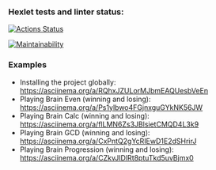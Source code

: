 ### Hexlet tests and linter status:

[![Actions Status](https://github.com/llanaba/frontend-project-44/actions/workflows/hexlet-check.yml/badge.svg)](https://github.com/llanaba/frontend-project-44/actions)

[![Maintainability](https://api.codeclimate.com/v1/badges/abe14baaae8478233e3e/maintainability)](https://codeclimate.com/github/llanaba/frontend-project-44/maintainability)

### Examples

- Installing the project globally: https://asciinema.org/a/RQhxJZULorMJbmEAQUesbVeEn
- Playing Brain Even (winning and losing): https://asciinema.org/a/Ps1ylbwo4FGjnxguGYkNK56JW
- Playing Brain Calc (winning and losing): https://asciinema.org/a/flLMN6Zs3JBlsietCMQD4L3k9
- Playing Brain GCD (winning and losing): https://asciinema.org/a/CxPntQ2gYcRIEwD1E2dSHrirJ
- Playing Brain Progression (winning and losing): https://asciinema.org/a/CZkvJIDlRt8ptuTkd5uvBjmx0
